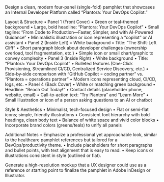 Design a clean, modern four-panel (single-fold) pamphlet that showcases an Internal Developer Platform called “Plantora:
Your DevOps Copilot.”

Layout & Structure
• Panel 1 (Front Cover)
• Green or teal-themed background
• Large, bold headline: “Plantora: Your DevOps Copilot”
• Small tagline: “From Code to Production—Faster, Simpler, and with AI-Powered Guidance”
• Minimalistic illustration or icon representing a “copilot” or AI assistant
• Panel 2 (Inside Left)
• White background
• Title: “The Shift-Left Cliff”
• Short paragraph block about developer challenges (ownership overload, tool fragmentation, etc.)
• Simple icon or small chart/graphic to convey complexity
• Panel 3 (Inside Right)
• White background
• Title: “Plantora: Your DevOps Copilot”
• Bulleted features (One-Click Provisioning, Streamlined CI/CD, Centralized Service Discovery, etc.)
• Side-by-side comparison with “GitHub Copilot = coding partner” vs. “Plantora = operations partner”
• Modern icons representing cloud, CI/CD, logs, etc.
• Panel 4 (Back Cover)
• White or matching green background
• Headline: “Reach Out Today!”
• Contact details (placeholder phone, website, email)
• Call-to-action text: “Try Plantora” and “Learn More”
• Small illustration or icon of a person asking questions to an AI or chatbot

Style & Aesthetics
• Minimalist, tech-focused design
• Flat or semi-flat icons; simple, friendly illustrations
• Consistent font hierarchy with bold headings, clean body text
• Balance of white space and vivid color blocks
• Incorporate brand colors (greens/teals) to unify all panels

Additional Notes
• Emphasize a professional yet approachable look, similar to the healthcare pamphlet references but tailored for a
DevOps/productivity theme.
• Include placeholders for short paragraphs and bullet points, with text alignment that is easy to read.
• Keep icons or illustrations consistent in style (outlined or flat).

Generate a high-resolution mockup that a UX designer could use as a reference or starting point to finalize the pamphlet
in Adobe InDesign or Illustrator.
